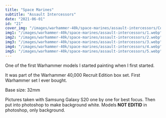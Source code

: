 ```yaml
---
title: "Space Marines"
subtitle: "Assault Intercessors"
date: "2021-06-01"
id: "21"
cover_img: "/images/warhammer-40k/space-marines/assault-intercessors/Cover.webp"
img1: "/images/warhammer-40k/space-marines/assault-intercessors/1.webp"
img2: "/images/warhammer-40k/space-marines/assault-intercessors/2.webp"
img3: "/images/warhammer-40k/space-marines/assault-intercessors/3.webp"
img4: "/images/warhammer-40k/space-marines/assault-intercessors/4.webp"
img5: "/images/warhammer-40k/space-marines/assault-intercessors/5.webp"
---
```


One of the first Warhammer models I started painting when I first started. 

It was part of the Warhammer 40,000 Recruit Edition box set. First Warhammer set I ever bought.

Base size: 32mm

Pictures taken with Samsung Galaxy S20 one by one for best focus. Then put into photoshop to make background white. Models **NOT EDITID** in photoshop, only background.